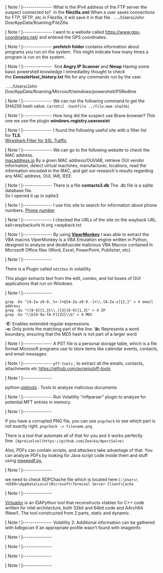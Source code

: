 [ Note ! ]---------------
What is the IPv4 address of the FTP server the suspect connected to?
 in the **filezilla.xml** When a user saves connections for FTP, SFTP, etc in Filezilla, it will save it in that file.
 ...../Users/John Doe/AppData/Roaming/FileZilla

[ Note ! ]--------------- 
I went to a website called https://www.gps-coordinates.net/ and entered the GPS coordinates.

[ Note ! ]--------------- 
**prefetch folder** contains information about programs you run on the system. This might indicate how many times a program is run on the system.

[ Note ! ]--------------- 
find **Angry IP Scanner** and **Nmap**
Having some basic powershell knowledge I immediatley thought to check the **ConsoleHost_history.txt** file for any commands run by the user.

 ...../Users/John Doe/AppData/Roaming/Microsoft/windows/powershell/PSRedline

[ Note ! ]---------------
We can run the following command to get the SHA256 hash value.
`CertUtil -hashfile ../file.mem sha256|`

[ Note ! ]---------------
How long did the suspect use Brave browser?
This one we use the plugin **windows.registry.userassist**

[ Note ! ]---------------
I found the following useful site with a filter list for **TLS**.  
[Wireshark Filter for SSL Traffic](https://davidwzhang.com/2018/03/16/wireshark-filte-for-ssl-traffic/)

[ Note ! ]---------------
We can go to the following website to check the MAC address.  
[macaddress.io](https://macaddress.io/)
By a given MAC address/OUI/IAB, retrieve OUI vendor information, detect virtual machines, manufacturer, locations, read the information encoded in the MAC, and get our research's results regarding any MAC address, OUI, IAB, IEEE.

[ Note ! ]---------------
There is a file **contacts3.db**
The .db file is a sqlite database file.  
So I opened it up in sqlite3

[ Note ! ]---------------
I use this site to search for information about phone numbers. [Phone number](https://www.ipqualityscore.com/user/search)

[ Note ! ]---------------
I checked the URLs of the site on the wayback URL.
kail>waybackurls hi.org >wayback.txt


[ Note ! ]---------------
By using **[ViperMonkey](https://github.com/decalage2/ViperMonkey)** I was able to extract the VBA macros
ViperMonkey is a VBA Emulation engine written in Python, designed to analyze and deobfuscate malicious VBA Macros contained in Microsoft Office files (Word, Excel, PowerPoint, Publisher, etc).

[ Note ! ]---------------

There is a Plugin called `editbox` in volatility

This plugin extracts text from the edit, combo, and list boxes of GUI applications that run on Windows.

[ Note ! ]---------------

```
grep -Eo "[A-Za-z0-9._%+-]+@[A-Za-z0-9.-]+\\.[A-Za-z]{2,}" > 4 email address
grep -Eo "([0-9]{1,3}\\.){3}[0-9]{1,3}" > 4 IP
grep -Eo "\\b[0-9a-fA-F]{32}\\b" > 4 MD5
```

**-E:** Enables extended regular expressions.  
**-o:** Only prints the matching part of the line.
**\b:** Represents a word boundary, ensuring that the MD5 hash is not part of a larger word

[ Note ! ]---------------
 A PST file is a personal storage table, which is a file format Microsoft programs use to store items like calendar events, contacts, and email messages.


[ Note ! ]---------------
`pff-tools` , to extract all the emails, contacts, attachments etc
https://github.com/avranju/pff-tools


[ Note ! ]---------------

python-[oletools](https://github.com/decalage2/oletools) :
Tools to analyze malicious documents


[ Note ! ]---------------
Run Volatility "mftparser" plugin to analyze for potential MFT entries in memory.


[ Note ! ]---------------

If you have a corrupted PNG file, you can use `pngcheck` to see which part is not exactly right. `pngcheck -v filename.png`

There is a tool that automate all of that for you and it works perfectly fine. `[Apreisolve](https://github.com/Zeecka/AperiSolve)`

Also, PDFs can contain scripts, and attackers take advantage of that. You can analyze PDFs by looking for Java script code inside them and stuff using [mpeepdf.py.](https://tho-le.medium.com/investigate-malicious-pdf-documents-with-mpeepdf-a-quick-user-guide-b7f31b3b013)

[ Note ! ]---------------

we need to check RDPChache file which is located here `C:\Users\<USER>\AppData\Local\Microsoft\Terminal Server Client\Cache`

[ Note ! ]---------------

[Virtuailor](https://github.com/0xgalz/Virtuailor) is an IDAPython tool that reconstructs vtables for C++ code written for intel architecture, both 32bit and 64bit code and AArch64 (New!). The tool constructed from 2 parts, static and dynamic.

[ Note ! ]---------------
Volatility 2: Additional information can be gathered with kdbgscan if an appropriate profile wasn’t found with imageinfo

[ Note ! ]---------------


[ Note ! ]---------------


[ Note ! ]---------------


[ Note ! ]---------------